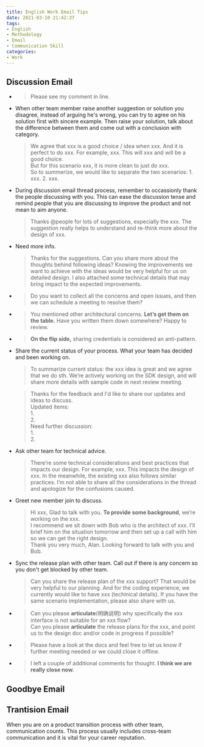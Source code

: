 ```yaml
---
title: English Work Email Tips
date: 2021-03-10 21:42:37
tags:
- English
- Methodology
- Email
- Communication Skill
categories:
- Work
---
```


## Discussion Email

* > Please see my comment in line.
* When other team member raise another suggestion or solution you disagree, instead of arguing he's wrong, you can try to agree on his solution first with sincere example. Then raise your solution, talk about the difference between them and come out with a conclusion with category.
     
     > We agree that xxx is a good choice / idea when xxx. And it is perfect to do xxx. For example, xxx. This will xxx and will be a good choice.  
     But for this scenario xxx, it is more clean to just do xxx.  
    So to summerize, we would like to separate the two scenarios: 1. xxx. 2. xxx.
* During discussion email thread process, remember to occassionly thank the people discussing with you. This can ease the discussion tense and remind people that you are discussing to improve the product and not mean to aim anyone.
    > Thanks @people for lots of suggestions, especially the xxx. The suggestion really helps to understand and re-think more about the design of xxx.

* Need more info.
    
    > Thanks for the suggestions. Can you share more about the thoughts behind following ideas? Knowing the improvements we want to achieve with the ideas would be very helpful for us on detailed design. I also attached some technical details that may bring impact to the expected improvements.

* > Do you want to collect all the concerns and open issues, and then we can schedule a meeting to resolve them?
* > You mentioned other architectural concerns. **Let’s get them on the table.** Have you written them down somewhere?  Happy to review.
* > **On the flip side,** sharing credentials is considered an anti-pattern. 
* Share the current status of your process. What your team has decided and been working on.

    > To summarize current status: the xxx idea is great and we agree that we do sth. We’re actively working on the SDK design, and will share more details with sample code in next review meeting.
    
    > Thanks for the feedback and I'd like to share our updates and ideas to discuss.  
    Updated items:  
        1.   
        2.  
    Need further discussion:  
        1.   
        2.  


* Ask other team for technical advice.

    > There’re some technical considerations and best practices that impacts our design. For example, xxx. This impacts the design of xxx. In the meanwhile, the existing xxx also follows similar practices. I’m not able to share all the considerations in the thread and apologize for the confusions caused.
* Greet new member join to discuss.

    > Hi xxx, Glad to talk with you. **To provide some background**, we’re working on the xxx.  
    I recommend we sit down with Bob who is the architect of xxx.  I'll brief him on the situation tomorrow and then set up a call with him so we can get the right design.  
    Thank you very much, Alan. Looking forward to talk with you and Bob.

* Sync the release plan with other team. Call out if there is any concern so you don't get blocked by other team.
    > Can you share the release plan of the xxx support? That would be very helpful to our planning. And for the coding experience, we currently would like to have xxx (techinical details). If you have the same scenario implementation, please also share with us.

* > Can you please **articulate**(明确说明) why specifically the xxx interface is not suitable for an xxx flow?  
    Can you please **articulate** the release plans for the xxx, and point us to the design doc and/or code in progress if possible?

* > Please have a look at the docs and feel free to let us know if further meeting needed or we could close it offline.

* > I left a couple of additional comments for thought.  **I think we are really close now.**


## Goodbye Email

## Trantision Email

When you are on a product transition process with other team, communication counts. This process usually includes cross-team communication and it is vital for your career reputation.